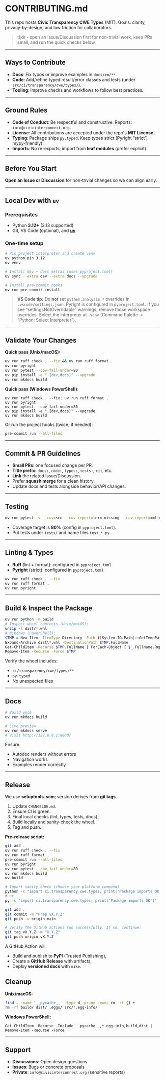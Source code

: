 # CONTRIBUTING.md

This repo hosts **Civic Transparency CWE Types** (MIT).
Goals: clarity, privacy-by-design, and low friction for collaborators.

> tl;dr - open an Issue/Discussion first for non-trivial work, keep PRs small, and run the quick checks below.

---

## Ways to Contribute

- **Docs**: Fix typos or improve examples in `docs/en/**`.
- **Code**: Add/refine typed result/error classes and tests (under `src/ci/transparency/cwe/types/`).
- **Tooling**: Improve checks and workflows to follow best practices.

---

## Ground Rules

- **Code of Conduct**: Be respectful and constructive. Reports: `info@civicinterconnect.org`.
- **License**: All contributions are accepted under the repo's **MIT License**.
- **Typing**: Package ships `py.typed`. Keep types strict (Pyright “strict”, mypy-friendly).
- **Imports**: No re-exports; import from **leaf modules** (prefer explicit).

---

## Before You Start

**Open an Issue or Discussion** for non-trivial changes so we can align early.

---

## Local Dev with `uv`

### Prerequisites

- Python **3.12+** (3.13 supported)
- Git, VS Code (optional), and **[uv](https://github.com/astral-sh/uv)**

### One-time setup

```bash
# Pin project interpreter and create venv
uv python pin 3.12
uv venv

# Install dev + docs extras (uses pyproject.toml)
uv sync --extra dev --extra docs --upgrade

# Install pre-commit hooks
uv run pre-commit install
```

> **VS Code tip:** Do **not** set `python.analysis.*` overrides in `.vscode/settings.json`.
> Pyright is configured in `pyproject.toml`. If you see “settingsNotOverridable” warnings, remove those workspace overrides.
> Select the interpreter at `.venv` (Command Palette → “Python: Select Interpreter”).

---

## Validate Your Changes

**Quick pass (Unix/macOS):**

```bash
uv run ruff check . --fix && uv run ruff format .
uv run pyright
uv run pytest --cov-fail-under=80
uv pip install -e ".[dev,docs]" --upgrade
uv run mkdocs build
```

**Quick pass (Windows PowerShell):**

```pwsh
uv run ruff check . --fix; uv run ruff format .
uv run pyright
uv run pytest --cov-fail-under=80
uv pip install -e ".[dev,docs]" --upgrade
uv run mkdocs build
```

Or run the project hooks (twice, if needed):

```bash
pre-commit run --all-files
```

---

## Commit & PR Guidelines

- **Small PRs**: one focused change per PR.
- **Title prefix**: `docs:`, `code:`, `types:`, `tests:`, `ci:`, etc.
- **Link** the related Issue/Discussion.
- Prefer **squash merge** for a clean history.
- Update docs and tests alongside behavior/API changes.

---

## Testing

```bash
uv run pytest -v --cov=src --cov-report=term-missing --cov-report=xml:coverage.xml
```

- Coverage target is **80%** (config in `pyproject.toml`).
- Put tests under `tests/` and name files `test_*.py`.

---

## Linting & Types

- **Ruff** (lint + format): configured in `pyproject.toml`
- **Pyright** (strict): configured in `pyproject.toml`

```bash
uv run ruff check . --fix
uv run ruff format .
uv run pyright
```

---

## Build & Inspect the Package

```bash
uv run python -m build
# Inspect wheel contents (Unix/macOS):
unzip -l dist/*.whl
# Windows (PowerShell):
$TMP = New-Item -ItemType Directory -Path ([System.IO.Path]::GetTempPath()) -Name ("wheel_" + [System.Guid]::NewGuid())
Expand-Archive dist\*.whl -DestinationPath $TMP.FullName
Get-ChildItem -Recurse $TMP.FullName | ForEach-Object { $_.FullName.Replace($TMP.FullName + '\','') }
Remove-Item -Recurse -Force $TMP
```

Verify the wheel includes:

- `ci/transparency/cwe/types/**`
- `py.typed`
- No unexpected files

---

## Docs

```bash
# Build once
uv run mkdocs build

# Live preview
uv run mkdocs serve
# Visit http://127.0.0.1:8000/
```

Ensure:

- Autodoc renders without errors
- Navigation works
- Examples render correctly

---

## Release

We use **setuptools-scm**; version derives from **git tags**.

1. Update `CHANGELOG.md`.
2. Ensure CI is green.
3. Final local checks (lint, types, tests, docs).
4. Build locally and sanity-check the wheel.
5. Tag and push.

**Pre-release script:**

```bash
git add .
uv run ruff check . --fix
uv run ruff format .
pre-commit run --all-files
uv run pyright
uv run pytest --cov-fail-under=80
uv run mkdocs build
uv build

# Import sanity check (choose your platform command)
python -c "import ci.transparency.cwe.types; print('Package imports OK')"
# or
py -c "import ci.transparency.cwe.types; print('Package imports OK')"

git add .
git commit -m "Prep vX.Y.Z"
git push -u origin main

# Verify the GitHub actions run successfully. If so, continue:
git tag vX.Y.Z -m "X.Y.Z"
git push origin vX.Y.Z
```

A GitHub Action will:

- Build and publish to **PyPI** (Trusted Publishing),
- Create a **GitHub Release** with artifacts,
- Deploy **versioned docs** with `mike`.

## Cleanup

**Unix/macOS:**

```bash
find . -name '__pycache__' -type d -prune -exec rm -rf {} +
rm -rf build/ dist/ .eggs/ src/*.egg-info/
```

**Windows PowerShell:**

```pwsh
Get-ChildItem -Recurse -Include __pycache__,*.egg-info,build,dist | Remove-Item -Recurse -Force
```
---

## Support

- **Discussions**: Open design questions
- **Issues**: Bugs or concrete proposals
- **Private**: `info@civicinterconnect.org` (sensitive reports)
